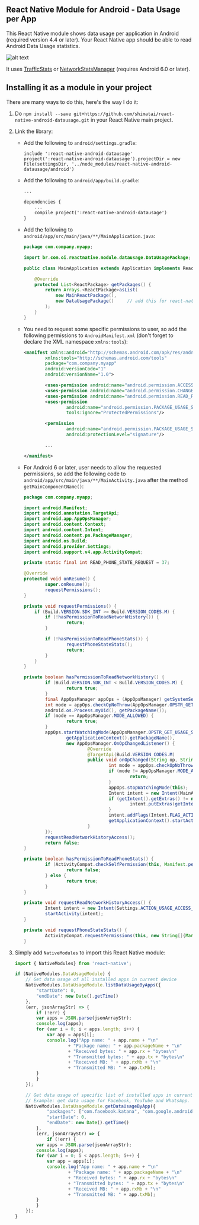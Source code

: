 ## React Native Module for Android - Data Usage per App 
This React Native module shows data usage per application in Android (required version 4.4 or later). Your React Native app should be able to read Android Data Usage statistics.

![alt text](https://raw.githubusercontent.com/shimatai/react-native-android-datausage/master/images/Screenshot_Android_Data_Usage.png)

It uses [TrafficStats](https://developer.android.com/reference/android/net/TrafficStats.html) or [NetworkStatsManager](https://developer.android.com/reference/android/app/usage/NetworkStatsManager.html) (requires Android 6.0 or later).

## Installing it as a module in your project
There are many ways to do this, here's the way I do it:

1. Do `npm install --save git+https://github.com/shimatai/react-native-android-datausage.git` in your React Native main project.

2. Link the library:
    * Add the following to `android/settings.gradle`:
        ```
        include ':react-native-android-datausage'
        project(':react-native-android-datausage').projectDir = new File(settingsDir, '../node_modules/react-native-android-datausage/android')
        ```

    * Add the following to `android/app/build.gradle`:
        ```xml
        ...

        dependencies {
            ...
            compile project(':react-native-android-datausage')
        }
        ```
    * Add the following to `android/app/src/main/java/**/MainApplication.java`:
        ```java
        package com.company.myapp;

        import br.com.oi.reactnative.module.datausage.DataUsagePackage;  // add this for react-native-android-datausage

        public class MainApplication extends Application implements ReactApplication {

            @Override
            protected List<ReactPackage> getPackages() {
                return Arrays.<ReactPackage>asList(
                    new MainReactPackage(),
                    new DataUsagePackage()     // add this for react-native-android-datausage
                );
            }
        }
        ```
    * You need to request some specific permissions to user, so add the following permissions to `AndroidManifest.xml` (don't forget to declare the XML namespace `xmlns:tools`):
        ```xml
        <manifest xmlns:android="http://schemas.android.com/apk/res/android"
                xmlns:tools="http://schemas.android.com/tools"
                package="com.company.myapp"
                android:versionCode="1"
                android:versionName="1.0">

                <uses-permission android:name="android.permission.ACCESS_NETWORK_STATE"/>
                <uses-permission android:name="android.permission.CHANGE_NETWORK_STATE"/>
                <uses-permission android:name="android.permission.READ_PHONE_STATE"/>
                <uses-permission
                        android:name="android.permission.PACKAGE_USAGE_STATS"
                        tools:ignore="ProtectedPermissions"/>

                <permission
                        android:name="android.permission.PACKAGE_USAGE_STATS"
                        android:protectionLevel="signature"/>

                ...

        </manifest>
        ```

    * For Android 6 or later, user needs to allow the requested permissions, so add the following code to `android/app/src/main/java/**/MainActivity.java` after the method `getMainComponentName()`:
        ```java
        package com.company.myapp;

        import android.Manifest;
        import android.annotation.TargetApi;
        import android.app.AppOpsManager;
        import android.content.Context;
        import android.content.Intent;
        import android.content.pm.PackageManager;
        import android.os.Build;
        import android.provider.Settings;
        import android.support.v4.app.ActivityCompat;

        private static final int READ_PHONE_STATE_REQUEST = 37;

        @Override
        protected void onResume() {
                super.onResume();
                requestPermissions();
        }

        private void requestPermissions() {
            if (Build.VERSION.SDK_INT >= Build.VERSION_CODES.M) {
                if (!hasPermissionToReadNetworkHistory()) {
                        return;
                }

                if (!hasPermissionToReadPhoneStats()) {
                        requestPhoneStateStats();
                        return;
                }
            }
        }

        private boolean hasPermissionToReadNetworkHistory() {
                if (Build.VERSION.SDK_INT < Build.VERSION_CODES.M) {
                        return true;
                }
                final AppOpsManager appOps = (AppOpsManager) getSystemService(Context.APP_OPS_SERVICE);
                int mode = appOps.checkOpNoThrow(AppOpsManager.OPSTR_GET_USAGE_STATS,
                android.os.Process.myUid(), getPackageName());
                if (mode == AppOpsManager.MODE_ALLOWED) {
                        return true;
                }
                appOps.startWatchingMode(AppOpsManager.OPSTR_GET_USAGE_STATS,
                        getApplicationContext().getPackageName(),
                        new AppOpsManager.OnOpChangedListener() {
                                @Override
                                @TargetApi(Build.VERSION_CODES.M)
                                public void onOpChanged(String op, String packageName) {
                                        int mode = appOps.checkOpNoThrow(AppOpsManager.OPSTR_GET_USAGE_STATS, android.os.Process.myUid(), getPackageName());
                                        if (mode != AppOpsManager.MODE_ALLOWED) {
                                                return;
                                        }
                                        appOps.stopWatchingMode(this);
                                        Intent intent = new Intent(MainActivity.this, MainActivity.class);
                                        if (getIntent().getExtras() != null) {
                                                intent.putExtras(getIntent().getExtras());
                                        }
                                        intent.addFlags(Intent.FLAG_ACTIVITY_CLEAR_TASK | Intent.FLAG_ACTIVITY_NEW_TASK);
                                        getApplicationContext().startActivity(intent);
                                }
                });
                requestReadNetworkHistoryAccess();
                return false;
        }

        private boolean hasPermissionToReadPhoneStats() {
                if (ActivityCompat.checkSelfPermission(this, Manifest.permission.READ_PHONE_STATE) == PackageManager.PERMISSION_DENIED) {
                        return false;
                } else {
                        return true;
                }
        }

        private void requestReadNetworkHistoryAccess() {
                Intent intent = new Intent(Settings.ACTION_USAGE_ACCESS_SETTINGS);
                startActivity(intent);
        }

        private void requestPhoneStateStats() {
                ActivityCompat.requestPermissions(this, new String[]{Manifest.permission.READ_PHONE_STATE}, READ_PHONE_STATE_REQUEST);
        }
        ```

3. Simply add `NativeModules` to import this React Native module:

    ```javascript
    import { NativeModules} from 'react-native';

    if (NativeModules.DataUsageModule) {
        // Get data usage of all installed apps in current device
        NativeModules.DataUsageModule.listDataUsageByApps({
            "startDate": 0,
            "endDate": new Date().getTime()
        },
        (err, jsonArrayStr) => {
            if (!err) {
		    var apps = JSON.parse(jsonArrayStr);
		    console.log(apps);
		    for (var i = 0; i < apps.length; i++) {
			    var app = apps[i];
			    console.log("App name: " + app.name + "\n" 
					    + "Package name: " + app.packageName + "\n"
					    + "Received bytes: " + app.rx + "bytes\n"
					    + "Transmitted bytes: " + app.tx + "bytes\n"
					    + "Received MB: " + app.rxMb + "\n"
					    + "Transmitted MB: " + app.txMb);
		    }
            }
        });

        // Get data usage of specific list of installed apps in current device
        // Example: get data usage for Facebook, YouTube and WhatsApp.
        NativeModules.DataUsageModule.getDataUsageByApp({
                "packages": ["com.facebook.katana", "com.google.android.youtube", "com.whatsapp"],
                "startDate": 0,
                "endDate": new Date().getTime()
            }, 
            (err, jsonArrayStr) => {
                if (!err) {
		    var apps = JSON.parse(jsonArrayStr);
		    console.log(apps);
		    for (var i = 0; i < apps.length; i++) {
			    var app = apps[i];
			    console.log("App name: " + app.name + "\n" 
					    + "Package name: " + app.packageName + "\n"
					    + "Received bytes: " + app.rx + "bytes\n"
					    + "Transmitted bytes: " + app.tx + "bytes\n"
					    + "Received MB: " + app.rxMb + "\n"
					    + "Transmitted MB: " + app.txMb);
		    }
            }
        });
    }
    ```

